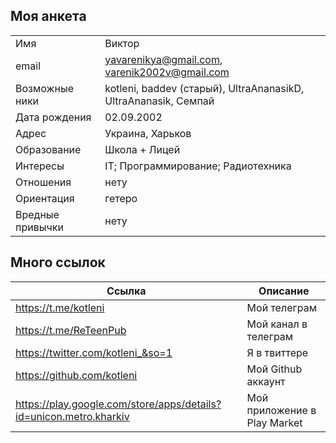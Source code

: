 ## Моя анкета

|   |  |
| ------------- | ------------- |
| Имя | Виктор |
| email | yavarenikya@gmail.com, varenik2002v@gmail.com |
| Возможные ники | kotleni, baddev (старый), UltraAnanasikD, UltraAnanasik, Семпай |
| Дата рождения | 02.09.2002 |
| Адрес | Украина, Харьков |
| Образование  | Школа + Лицей |
| Интересы  | IT; Программирование; Радиотехника |
| Отношения  | нету |
| Ориентация | гетеро  |
| Вредные привычки | нету |

## Много ссылок

| Ссылка | Описание |
| ------------- | ------------- |
| https://t.me/kotleni | Мой телеграм  |
| https://t.me/ReTeenPub | Мой канал в телеграм |
| https://twitter.com/kotleni_&so=1 | Я в твиттере |
| https://github.com/kotleni | Мой Github аккаунт |
| https://play.google.com/store/apps/details?id=unicon.metro.kharkiv | Мой приложение в Play Market |
